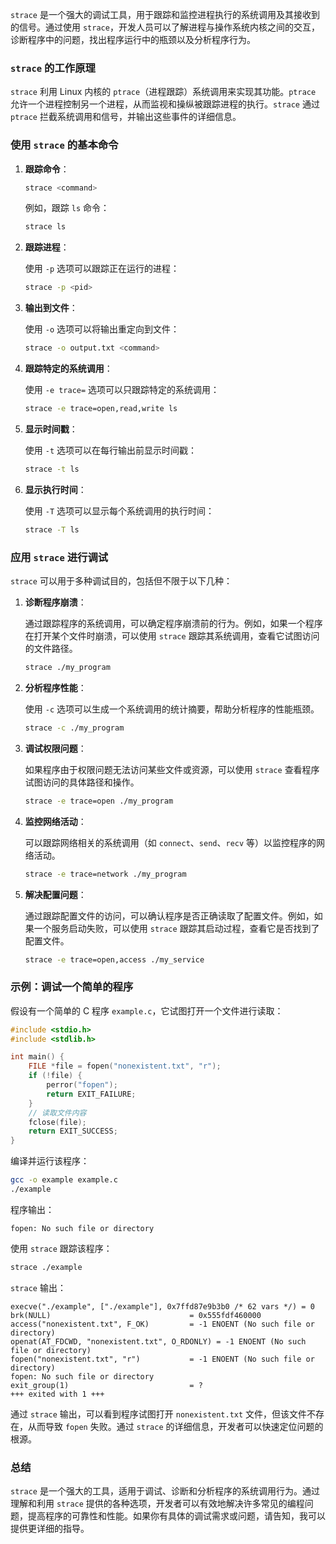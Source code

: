 `strace` 是一个强大的调试工具，用于跟踪和监控进程执行的系统调用及其接收到的信号。通过使用 `strace`，开发人员可以了解进程与操作系统内核之间的交互，诊断程序中的问题，找出程序运行中的瓶颈以及分析程序行为。

### `strace` 的工作原理

`strace` 利用 Linux 内核的 `ptrace`（进程跟踪）系统调用来实现其功能。`ptrace` 允许一个进程控制另一个进程，从而监视和操纵被跟踪进程的执行。`strace` 通过 `ptrace` 拦截系统调用和信号，并输出这些事件的详细信息。

### 使用 `strace` 的基本命令

1. **跟踪命令**：

   ```bash
   strace <command>
   ```

   例如，跟踪 `ls` 命令：

   ```bash
   strace ls
   ```

2. **跟踪进程**：

   使用 `-p` 选项可以跟踪正在运行的进程：

   ```bash
   strace -p <pid>
   ```

3. **输出到文件**：

   使用 `-o` 选项可以将输出重定向到文件：

   ```bash
   strace -o output.txt <command>
   ```

4. **跟踪特定的系统调用**：

   使用 `-e trace=` 选项可以只跟踪特定的系统调用：

   ```bash
   strace -e trace=open,read,write ls
   ```

5. **显示时间戳**：

   使用 `-t` 选项可以在每行输出前显示时间戳：

   ```bash
   strace -t ls
   ```

6. **显示执行时间**：

   使用 `-T` 选项可以显示每个系统调用的执行时间：

   ```bash
   strace -T ls
   ```

### 应用 `strace` 进行调试

`strace` 可以用于多种调试目的，包括但不限于以下几种：

1. **诊断程序崩溃**：

   通过跟踪程序的系统调用，可以确定程序崩溃前的行为。例如，如果一个程序在打开某个文件时崩溃，可以使用 `strace` 跟踪其系统调用，查看它试图访问的文件路径。

   ```bash
   strace ./my_program
   ```

2. **分析程序性能**：

   使用 `-c` 选项可以生成一个系统调用的统计摘要，帮助分析程序的性能瓶颈。

   ```bash
   strace -c ./my_program
   ```

3. **调试权限问题**：

   如果程序由于权限问题无法访问某些文件或资源，可以使用 `strace` 查看程序试图访问的具体路径和操作。

   ```bash
   strace -e trace=open ./my_program
   ```

4. **监控网络活动**：

   可以跟踪网络相关的系统调用（如 `connect`、`send`、`recv` 等）以监控程序的网络活动。

   ```bash
   strace -e trace=network ./my_program
   ```

5. **解决配置问题**：

   通过跟踪配置文件的访问，可以确认程序是否正确读取了配置文件。例如，如果一个服务启动失败，可以使用 `strace` 跟踪其启动过程，查看它是否找到了配置文件。

   ```bash
   strace -e trace=open,access ./my_service
   ```

### 示例：调试一个简单的程序

假设有一个简单的 C 程序 `example.c`，它试图打开一个文件进行读取：

```c
#include <stdio.h>
#include <stdlib.h>

int main() {
    FILE *file = fopen("nonexistent.txt", "r");
    if (!file) {
        perror("fopen");
        return EXIT_FAILURE;
    }
    // 读取文件内容
    fclose(file);
    return EXIT_SUCCESS;
}
```

编译并运行该程序：

```bash
gcc -o example example.c
./example
```

程序输出：

```
fopen: No such file or directory
```

使用 `strace` 跟踪该程序：

```bash
strace ./example
```

`strace` 输出：

```
execve("./example", ["./example"], 0x7ffd87e9b3b0 /* 62 vars */) = 0
brk(NULL)                               = 0x555fdf460000
access("nonexistent.txt", F_OK)         = -1 ENOENT (No such file or directory)
openat(AT_FDCWD, "nonexistent.txt", O_RDONLY) = -1 ENOENT (No such file or directory)
fopen("nonexistent.txt", "r")           = -1 ENOENT (No such file or directory)
fopen: No such file or directory
exit_group(1)                           = ?
+++ exited with 1 +++
```

通过 `strace` 输出，可以看到程序试图打开 `nonexistent.txt` 文件，但该文件不存在，从而导致 `fopen` 失败。通过 `strace` 的详细信息，开发者可以快速定位问题的根源。

### 总结

`strace` 是一个强大的工具，适用于调试、诊断和分析程序的系统调用行为。通过理解和利用 `strace` 提供的各种选项，开发者可以有效地解决许多常见的编程问题，提高程序的可靠性和性能。如果你有具体的调试需求或问题，请告知，我可以提供更详细的指导。